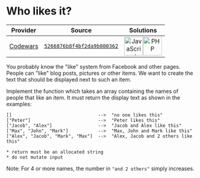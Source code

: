 [_metadata_:generated]: - "true"

# Who likes it?

<!-- INFO TABLE BEGIN -->

| Provider                                        | Source                                                                               | Solutions                                                                                                                                                                                                                                                                                            |
| :---------------------------------------------: | :----------------------------------------------------------------------------------: | :--------------------------------------------------------------------------------------------------------------------------------------------------------------------------------------------------------------------------------------------------------------------------------------------------: |
| [Codewars](../../../docs/providers/Codewars.md) | [`5266876b8f4bf2da9b000362`](https://www.codewars.com/kata/5266876b8f4bf2da9b000362) | [<img src="https://res.cloudinary.com/rascaltwo/image/upload/v1631924076/javascript_ehszr7.svg" alt="JavaScript" title="JavaScript" width="50" />](solve.js)[<img src="https://res.cloudinary.com/rascaltwo/image/upload/v1631924086/php_wxp0v1.svg" alt="PHP" title="PHP" width="50" />](solve.php) |

<!-- INFO TABLE END -->

You probably know the "like" system from Facebook and other pages. People can "like" blog posts, pictures or other items. We want to create the text that should be displayed next to such an item.

Implement the function which takes an array containing the names of people that like an item. It must return the display text as shown in the examples:

```
[]                                -->  "no one likes this"
["Peter"]                         -->  "Peter likes this"
["Jacob", "Alex"]                 -->  "Jacob and Alex like this"
["Max", "John", "Mark"]           -->  "Max, John and Mark like this"
["Alex", "Jacob", "Mark", "Max"]  -->  "Alex, Jacob and 2 others like this"
```


```if:c
* return must be an allocated string
* do not mutate input
```

Note: For 4 or more names, the number in `"and 2 others"` simply increases.

